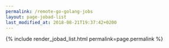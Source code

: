 ```yaml
---
permalink: /remote-go-golang-jobs
layout: page-jobad-list
last_modified_at: 2018-08-21T19:37:42+0200
---
```

{% include render_jobad_list.html permalink=page.permalink %}
